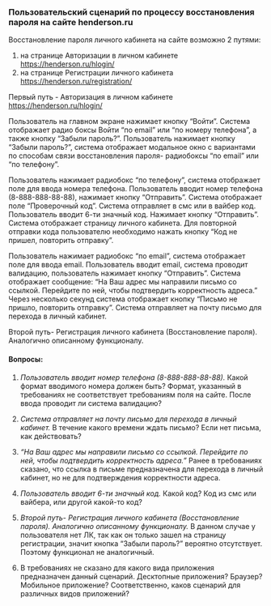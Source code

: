 ### Пользовательский сценарий по процессу восстановления пароля на сайте henderson.ru ###

Восстановление пароля личного кабинета на сайте возможно 2 путями:
1. на странице Авторизации в личном кабинете  https://henderson.ru/hlogin/
2. на странице Регистрации личного кабинета https://henderson.ru/registration/ 

Первый путь - Авторизация в личном кабинете https://henderson.ru/hlogin/

Пользователь на главном экране нажимает кнопку “Войти”.
Система отображает радио боксы Войти “по email” или “по номеру телефона”, а также кнопку “Забыли пароль?”.
Пользователь нажимает кнопку “Забыли пароль?”, система отображает модальное окно с вариантами по способам связи восстановления пароля- радиобоксы “по email” или “по телефону”.

Пользователь нажимает радиобокс “по телефону”, система отображает поле для ввода номера телефона. 
Пользователь вводит номер телефона (8-888-888-88-88), нажимает кнопку “Отправить”. 
Система отображает поле “Проверочный код”.
Система отправляет в смс или в вайбер код. 
Пользователь вводит 6-ти значный код. Нажимает кнопку “Отправить”. Система отображает страницу личного кабинета. 
Для повторной отправки кода пользователю необходимо нажать кнопку “Код не пришел, повторить отправку”.

Пользователь нажимает радиобокс “по email”, система отображает поле для ввода email.
Пользователь вводит email, система проводит валидацию, пользователь нажимает кнопку “Отправить”.
Система отображает сообщение: “На Ваш адрес мы направили письмо со ссылкой.
Перейдите по ней, чтобы подтвердить корректность адреса.” Через несколько секунд система отображает кнопку “Письмо не пришло, повторить отправку”.
Система отправляет на почту письмо для перехода в личный кабинет.

Второй путь- Регистрация личного кабинета (Восстановление пароля). Аналогично описанному функционалу.

#### Вопросы: #####

1. *Пользователь вводит номер телефона (8-888-888-88-88).*
Какой формат вводимого номера должен быть? Формат, указанный в требованиях не соответствует требованиям поля на сайте. После ввода проводит ли система валидацию?

2. *Система отправляет на почту письмо для перехода в личный кабинет.*
В течение какого времени ждать письмо? Если нет письма, как действовать? 

3. *“На Ваш адрес мы направили письмо со ссылкой. Перейдите по ней, чтобы подтвердить корректность адреса.”*
Ранее в требованиях сказано, что ссылка в письме предназначена для перехода в личный кабинет, но не для подтверждения корректности адреса.

4. *Пользователь вводит 6-ти значный код.* 
Какой код? Код из смс или вайбера, или другой какой-то код?

5. *Второй путь- Регистрация личного кабинета (Восстановление пароля). Аналогично описанному функционалу.*
В данном случае у пользователя нет ЛК, так как он только зашел на страницу регистрации, значит кнопка “Забыли пароль?” вероятно отсутствует. Поэтому функционал не аналогичный.

6. В требованиях не сказано для какого вида приложения предназначен данный сценарий. Десктопные приложения? Браузер? Мобильное приложение? Соответственно, каков сценарий для различных видов приложений?

